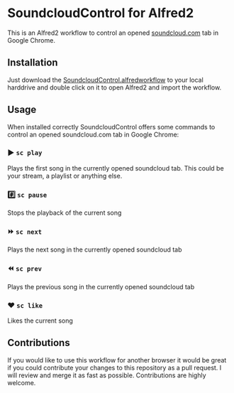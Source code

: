 # SoundcloudControl for Alfred2
This is an Alfred2 workflow to control an opened [soundcloud.com](https://www.soundcloud.com) tab in Google Chrome.

## Installation
Just download the [SoundcloudControl.alfredworkflow](https://github.com/benjaminpaap/SoundcloudControl/blob/master/SoundcloudControl.alfredworkflow?raw=true) to your local harddrive and double click on it to open Alfred2 and import the workflow.

## Usage
When installed correctly SoundcloudControl offers some commands to control an opened soundcloud.com tab in Google Chrome:

### :arrow_forward: `sc play`
Plays the first song in the currently opened soundcloud tab. This could be your stream, a playlist or anything else. 

### :hash: `sc pause`
Stops the playback of the current song

### :fast_forward: `sc next`
Plays the next song in the currently opened soundcloud tab

### :rewind: `sc prev`
Plays the previous song in the currently opened soundcloud tab

### :heart: `sc like`
Likes the current song

## Contributions
If you would like to use this workflow for another browser it would be great if you could contribute your changes to this repository as a pull request. I will review and merge it as fast as possible. Contributions are highly welcome.
